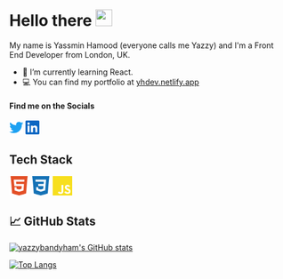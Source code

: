 # Hello there <img src="https://raw.githubusercontent.com/MartinHeinz/MartinHeinz/master/wave.gif" width="30px" height="30px" />
My name is Yassmin Hamood (everyone calls me Yazzy) and I'm a Front End Developer from London, UK.

- 🌱 I’m currently learning React.
- 💻 You can find my portfolio at [yhdev.netlify.app](https://yhdev.netlify.app/)

 #### Find me on the Socials
   <p style="align: left;">
    <a href="https://twitter.com/yazzybandyham"><img src="https://github.com/yazzybandyham/yazzybandyham/blob/e6f889266fab77242bb286e8a18180265d921ecb/twitter.svg" width="25px"></a>
      <a href="https://www.linkedin.com/in/yassmin-hamood/"> <img src="https://github.com/yazzybandyham/yazzybandyham/blob/e6f889266fab77242bb286e8a18180265d921ecb/linkedin.svg" width="25px"></a>
    </p>

## Tech Stack
<p style="align: left;">
<img src="https://github.com/yazzybandyham/yazzybandyham/blob/e3b7040f30c2a567f5dbc4f145af081c8c5b82fa/html.svg" width="35px">
<img src="https://github.com/yazzybandyham/yazzybandyham/blob/54ee43f666463be43fed3318ab7308cc6123bc2d/download.svg" width="35px">
<img src="https://github.com/yazzybandyham/yazzybandyham/blob/54ee43f666463be43fed3318ab7308cc6123bc2d/js.svg" width="35px">
</p>


## &#x1f4c8; GitHub Stats
<div style="align: center">
  
  [![yazzybandyham's GitHub stats](https://github-readme-stats.vercel.app/api?username=yazzybandyham&hide=stars,prs&show_icons=true&theme=omni)](https://github.com/yazzybandyham/github-readme-stats)

  [![Top Langs](https://github-readme-stats.vercel.app/api/top-langs/?username=yazzybandyham&layout=compact&theme=omni)](https://github.com/yazzybandyham/github-readme-stats)
  
</div>
